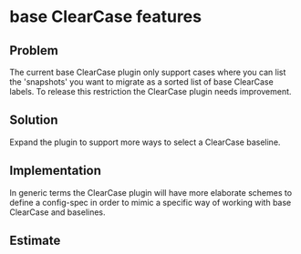 # base ClearCase features

## Problem

The current base ClearCase plugin only support cases where you can list the 'snapshots' you want to migrate as a sorted list of base ClearCase labels. To release this restriction the ClearCase plugin needs improvement.

## Solution

Expand the plugin to support more ways to select a ClearCase baseline.

## Implementation

In generic terms the ClearCase plugin will have more elaborate schemes to define a config-spec in order to mimic a specific way of working with base ClearCase and baselines.

## Estimate
